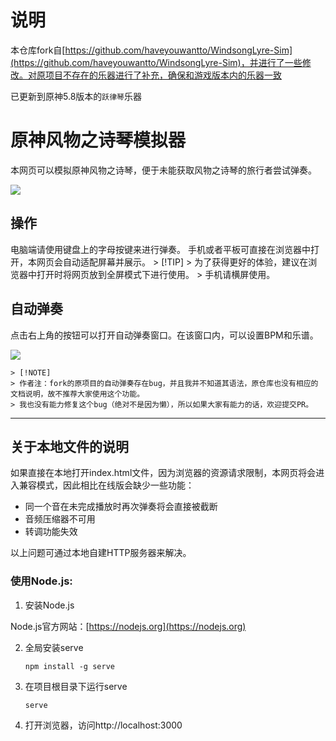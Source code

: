 # 说明
本仓库fork自[https://github.com/haveyouwantto/WindsongLyre-Sim](https://github.com/haveyouwantto/WindsongLyre-Sim)，并进行了一些修改。对原项目不存在的乐器进行了补充，确保和游戏版本内的乐器一致

已更新到原神5.8版本的`跃律琴`乐器

# 原神风物之诗琴模拟器

本网页可以模拟原神风物之诗琴，便于未能获取风物之诗琴的旅行者尝试弹奏。

![](img/preview.png)



## 操作

电脑端请使用键盘上的字母按键来进行弹奏。
手机或者平板可直接在浏览器中打开，本网页会自动适配屏幕并展示。
    > [!TIP]
    > 为了获得更好的体验，建议在浏览器中打开时将网页放到全屏模式下进行使用。
    > 手机请横屏使用。

## 自动弹奏

点击右上角的按钮可以打开自动弹奏窗口。在该窗口内，可以设置BPM和乐谱。

![](img/input.png)

    > [!NOTE]
    > 作者注：fork的原项目的自动弹奏存在bug，并且我并不知道其语法，原仓库也没有相应的文档说明，故不推荐大家使用这个功能。
    > 我也没有能力修复这个bug（绝对不是因为懒），所以如果大家有能力的话，欢迎提交PR。

-------
## 关于本地文件的说明

如果直接在本地打开index.html文件，因为浏览器的资源请求限制，本网页将会进入兼容模式，因此相比在线版会缺少一些功能：
* 同一个音在未完成播放时再次弹奏将会直接被截断
* 音频压缩器不可用
* 转调功能失效

以上问题可通过本地自建HTTP服务器来解决。

### 使用Node.js:
1. 安装Node.js

Node.js官方网站：[https://nodejs.org](https://nodejs.org)

2. 全局安装serve
    ```
    npm install -g serve
    ```
3. 在项目根目录下运行serve
    ```
    serve
    ```
4. 打开浏览器，访问http://localhost:3000
